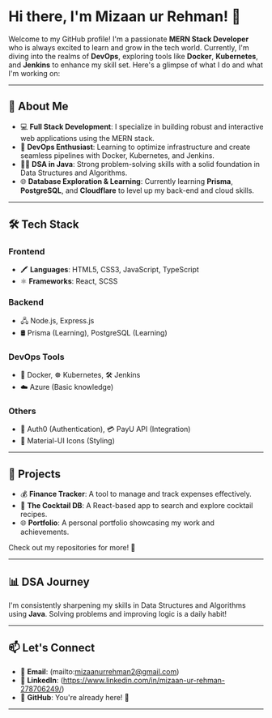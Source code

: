 # Hi there, I'm Mizaan ur Rehman! 👋

Welcome to my GitHub profile! I'm a passionate **MERN Stack Developer** who is always excited to learn and grow in the tech world. Currently, I'm diving into the realms of **DevOps**, exploring tools like **Docker**, **Kubernetes**, and **Jenkins** to enhance my skill set. Here's a glimpse of what I do and what I'm working on:

---

## 🚀 About Me
- 💻 **Full Stack Development**: I specialize in building robust and interactive web applications using the MERN stack.
- 🌟 **DevOps Enthusiast**: Learning to optimize infrastructure and create seamless pipelines with Docker, Kubernetes, and Jenkins.
- 🧑‍💻 **DSA in Java**: Strong problem-solving skills with a solid foundation in Data Structures and Algorithms.
- 🌐 **Database Exploration & Learning**: Currently learning **Prisma**, **PostgreSQL**, and **Cloudflare** to level up my back-end and cloud skills.

---

## 🛠️ Tech Stack
### **Frontend**
- 🖍️ **Languages**: HTML5, CSS3, JavaScript, TypeScript
- ⚛️ **Frameworks**: React, SCSS

### **Backend**
- 🖧 Node.js, Express.js
- 🛢️ Prisma (Learning), PostgreSQL (Learning)

### **DevOps Tools**
- 🐳 Docker, ☸️ Kubernetes, 🛠️ Jenkins
- ☁️ Azure (Basic knowledge)

### **Others**
- 🔐 Auth0 (Authentication), 💳 PayU API (Integration)
- 🎨 Material-UI Icons (Styling)

---

## 🌟 Projects
- 💰 **Finance Tracker**: A tool to manage and track expenses effectively.
- 🍹 **The Cocktail DB**: A React-based app to search and explore cocktail recipes.
- 🌐 **Portfolio**: A personal portfolio showcasing my work and achievements.

Check out my repositories for more! 🚀

---

## 📊 DSA Journey
I'm consistently sharpening my skills in Data Structures and Algorithms using **Java**. Solving problems and improving logic is a daily habit!

---

## 📫 Let's Connect
- 📧 **Email**: (mailto:mizaanurrehman2@gmail.com)
- 💼 **LinkedIn**: (https://www.linkedin.com/in/mizaan-ur-rehman-278706249/)
- 🐙 **GitHub**: You're already here! 🌟

---


